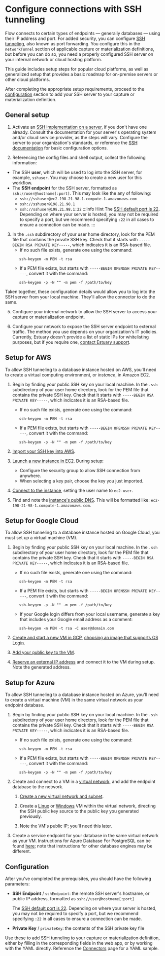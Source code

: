 # Configure connections with SSH tunneling

Flow connects to certain types of endpoints — generally databases — using their IP address and port.
For added security, you can configure [SSH tunneling](https://www.ssh.com/academy/ssh/tunneling/example#local-forwarding), also known as port forwarding.
You configure this in the `networkTunnel` section of applicable capture or materialization definitions, but
before you can do so, you need a properly configured SSH server on your internal network or cloud hosting platform.

This guide includes setup steps for popular cloud platforms,
as well as generalized setup that provides a basic roadmap for on-premise servers or other cloud platforms.

After completing the appropriate setup requirements, proceed to the [configuration](#configuration) section
to add your SSH server to your capture or materialization definition.

## General setup

1. Activate an [SSH implementation on a server](https://www.ssh.com/academy/ssh/server#availability-of-ssh-servers), if you don't have one already.
Consult the documentation for your server's operating system and/or cloud service provider, as the steps will vary.
Configure the server to your organization's standards, or reference the [SSH documentation](https://www.ssh.com/academy/ssh/sshd_config) for
basic configuration options.

2. Referencing the config files and shell output, collect the following information:

  * The SSH **user**, which will be used to log into the SSH server, for example, `sshuser`. You may choose to create a new
  user for this workflow.
  * The **SSH endpoint** for the SSH server, formatted as `ssh://user@hostname[:port]`. This may look like the any of following:
     * `ssh://sshuser@ec2-198-21-98-1.compute-1.amazonaws.com`
     * `ssh://sshuser@198.21.98.1`
     * `ssh://sshuser@198.21.98.1:22`
     :::info Hint
     The [SSH default port is 22](https://www.ssh.com/academy/ssh/port).
     Depending on where your server is hosted, you may not be required to specify a port,
     but we recommend specifying `:22` in all cases to ensure a connection can be made.
     :::


3. In the `.ssh` subdirectory of your user home directory,
   look for the PEM file that contains the private SSH key. Check that it starts with `-----BEGIN RSA PRIVATE KEY-----`,
   which indicates it is an RSA-based file.
   * If no such file exists, generate one using the command:
   ```console
      ssh-keygen -m PEM -t rsa
      ```
   * If a PEM file exists, but starts with `-----BEGIN OPENSSH PRIVATE KEY-----`, convert it with the command:
   ```console
      ssh-keygen -p -N "" -m pem -f /path/to/key
      ```

  Taken together, these configuration details would allow you to log into the SSH server from your local machine.
  They'll allow the connector to do the same.

5. Configure your internal network to allow the SSH server to access your capture or materialization endpoint.

6. Configure your network to expose the SSH server endpoint to external traffic. The method you use
   depends on your organization's IT policies. Currently, Estuary doesn't provide a list of static IPs for
   whitelisting purposes, but if you require one, [contact Estuary support](mailto:support@estuary.dev).

## Setup for AWS

To allow SSH tunneling to a database instance hosted on AWS, you'll need to create a virtual computing environment, or *instance*, in Amazon EC2.

1. Begin by finding your public SSH key on your local machine.
   In the `.ssh` subdirectory of your user home directory,
   look for the PEM file that contains the private SSH key. Check that it starts with `-----BEGIN RSA PRIVATE KEY-----`,
   which indicates it is an RSA-based file.
   * If no such file exists, generate one using the command:
   ```console
      ssh-keygen -m PEM -t rsa
      ```
   * If a PEM file exists, but starts with `-----BEGIN OPENSSH PRIVATE KEY-----`, convert it with the command:
   ```console
      ssh-keygen -p -N "" -m pem -f /path/to/key
      ```

2. [Import your SSH key into AWS](https://docs.aws.amazon.com/AWSEC2/latest/UserGuide/ec2-key-pairs.html#how-to-generate-your-own-key-and-import-it-to-aws).

3. [Launch a new instance in EC2](https://docs.aws.amazon.com/AWSEC2/latest/UserGuide/LaunchingAndUsingInstances.html). During setup:
   * Configure the security group to allow SSH connection from anywhere.
   * When selecting a key pair, choose the key you just imported.

4. [Connect to the instance](https://docs.aws.amazon.com/AWSEC2/latest/UserGuide/AccessingInstances.html),
setting the user name to `ec2-user`.

5. Find and note the [instance's public DNS](https://docs.aws.amazon.com/vpc/latest/userguide/vpc-dns.html#vpc-dns-viewing). This will be formatted like: `ec2-198-21-98-1.compute-1.amazonaws.com`.

## Setup for Google Cloud

To allow SSH tunneling to a database instance hosted on Google Cloud, you must set up a virtual machine (VM).

1. Begin by finding your public SSH key on your local machine.
   In the `.ssh` subdirectory of your user home directory,
   look for the PEM file that contains the private SSH key. Check that it starts with `-----BEGIN RSA PRIVATE KEY-----`,
   which indicates it is an RSA-based file.
   * If no such file exists, generate one using the command:
   ```console
      ssh-keygen -m PEM -t rsa
      ```
   * If a PEM file exists, but starts with `-----BEGIN OPENSSH PRIVATE KEY-----`, convert it with the command:
   ```console
      ssh-keygen -p -N "" -m pem -f /path/to/key
      ```
   * If your Google login differs from your local username, generate a key that includes your Google email address as a comment:
   ```console
      ssh-keygen -m PEM -t rsa -C user@domain.com
      ```

2. [Create and start a new VM in GCP](https://cloud.google.com/compute/docs/instances/create-start-instance), [choosing an image that supports OS Login](https://cloud.google.com/compute/docs/images/os-details#user-space-features).

3. [Add your public key to the VM](https://cloud.google.com/compute/docs/connect/add-ssh-keys).

5. [Reserve an external IP address](https://cloud.google.com/compute/docs/ip-addresses/reserve-static-external-ip-address) and connect it to the VM during setup.
Note the generated address.

## Setup for Azure

To allow SSH tunneling to a database instance hosted on Azure, you'll need to create a virtual machine (VM) in the same virtual network as your endpoint database.

1. Begin by finding your public SSH key on your local machine.
   In the `.ssh` subdirectory of your user home directory,
   look for the PEM file that contains the private SSH key. Check that it starts with `-----BEGIN RSA PRIVATE KEY-----`,
   which indicates it is an RSA-based file.
   * If no such file exists, generate one using the command:
   ```console
      ssh-keygen -m PEM -t rsa
      ```
   * If a PEM file exists, but starts with `-----BEGIN OPENSSH PRIVATE KEY-----`, convert it with the command:
   ```console
      ssh-keygen -p -N "" -m pem -f /path/to/key
      ```

2. Create and connect to a VM in a [virtual network](https://docs.microsoft.com/en-us/azure/virtual-network/virtual-networks-overview), and add the endpoint database to the network.

   1. [Create a new virtual network and subnet](https://docs.microsoft.com/en-us/azure/virtual-network/quick-create-portal).

   2. Create a [Linux](https://docs.microsoft.com/en-us/azure/virtual-machines/linux/quick-create-portal) or [Windows](https://docs.microsoft.com/en-us/azure/virtual-machines/windows/quick-create-portal) VM within the virtual network,
   directing the SSH public key source to the public key you generated previously.

   3. Note the VM's public IP; you'll need this later.

3. Create a service endpoint for your database in the same virtual network as your VM.
Instructions for Azure Database For PostgreSQL can be found [here](https://docs.microsoft.com/en-us/azure/postgresql/howto-manage-vnet-using-portal);
note that instructions for other database engines may be different.

## Configuration

After you've completed the prerequisites, you should have the following parameters:

* **SSH Endpoint** / `sshEndpoint`: the remote SSH server's hostname, or public IP address, formatted as `ssh://user@hostname[:port]`

     The [SSH default port is 22](https://www.ssh.com/academy/ssh/port).
     Depending on where your server is hosted, you may not be required to specify a port,
     but we recommend specifying `:22` in all cases to ensure a connection can be made.

* **Private Key** / `privateKey`: the contents of the SSH private key file

Use these to add SSH tunneling to your capture or materialization definition, either by filling in the corresponding fields
in the web app, or by working with the YAML directly. Reference the [Connectors](../../concepts/connectors/#connecting-to-endpoints-on-secure-networks) page for a YAML sample.
